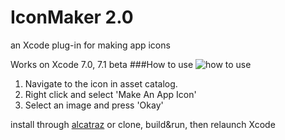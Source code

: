 # IconMaker 2.0
an Xcode plug-in for making app icons

Works on Xcode 7.0, 7.1 beta
###How to use
![how to use](https://raw.githubusercontent.com/kaphacius/IconMaker/master/screencast.gif)

1. Navigate to the icon in asset catalog.
2. Right click and select 'Make An App Icon'
3. Select an image and press 'Okay'

install through [alcatraz](http://alcatraz.io)
or clone, build&run, then relaunch Xcode

